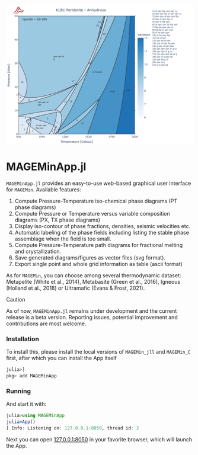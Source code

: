<img src="./pics/readme_pd.png" alt="drawing" width="640" alt="centered image"/>

# MAGEMinApp.jl

`MAGEMinApp.jl` provides an easy-to-use web-based graphical user interface for `MAGEMin`. Available features:

1. Compute Pressure-Temperature iso-chemical phase diagrams (PT phase diagrams)
2. Compute Pressure or Temperature versus variable composition diagrams (PX, TX phase diagrams)
3. Display iso-contour of phase fractions, densities, seismic velocities etc.
4. Automatic labeling of the phase fields including listing the stable phase assemblage when the field is too small.
5. Compute Pressure-Temperature path diagrams for fractional melting and crystallization.
6. Save generated diagrams/figures as vector files (svg format).
7. Export single point and whole grid information as table (ascii format)

As for `MAGEMin`, you can choose among several thermodynamic dataset: Metapelite (White et al., 2014), Metabasite (Green et al., 2016), Igneous (Holland et al., 2018) or Ultramafic (Evans & Frost, 2021).

> [!CAUTION]
> As of now, `MAGEMinApp.jl` remains under development and the current release is a beta version. Reporting issues, potential improvement and contributions are most welcome.

### Installation

To install this, please install the local versions of `MAGEMin_jll` and `MAGEMin_C` first, after which you can install the App itself
```julia
julia>]
pkg> add MAGEMinApp
```

### Running

And start it with:
```julia
julia>using MAGEMinApp
julia>App()
[ Info: Listening on: 127.0.0.1:8050, thread id: 2
```
Next you can open [127.0.0.1:8050](127.0.0.1:8050) in your favorite browser, which will launch the App.


